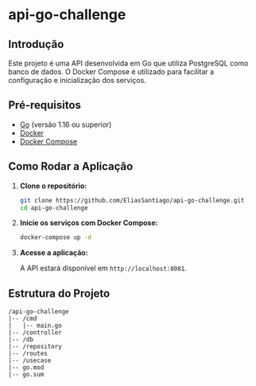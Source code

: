 # api-go-challenge

## Introdução

Este projeto é uma API desenvolvida em Go que utiliza PostgreSQL como banco de dados. O Docker Compose é utilizado para facilitar a configuração e inicialização dos serviços.

## Pré-requisitos

- [Go](https://golang.org/doc/install) (versão 1.16 ou superior)
- [Docker](https://docs.docker.com/get-docker/)
- [Docker Compose](https://docs.docker.com/compose/install/)

## Como Rodar a Aplicação

1. **Clone o repositório:**

    ```sh
    git clone https://github.com/EliasSantiago/api-go-challenge.git
    cd api-go-challenge
    ```

2. **Inicie os serviços com Docker Compose:**

    ```sh
    docker-compose up -d
    ```

3. **Acesse a aplicação:**

    A API estará disponível em `http://localhost:8081`.

## Estrutura do Projeto

```plaintext
/api-go-challenge
|-- /cmd
|   |-- main.go
|-- /controller
|-- /db
|-- /repository
|-- /routes
|-- /usecase
|-- go.mod
|-- go.sum
